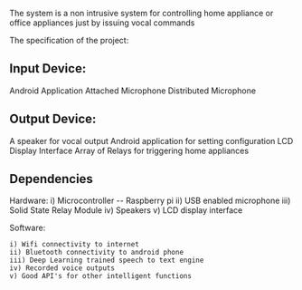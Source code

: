 The system is a non intrusive system for controlling home appliance or office appliances just by issuing vocal commands

The specification of the project:

## Input Device:
 Android Application
 Attached Microphone
 Distributed Microphone


## Output Device:
   A speaker for vocal output
   Android application for setting configuration
   LCD Display Interface
   Array of Relays for triggering home appliances


## Dependencies

Hardware:
    i) Microcontroller -- Raspberry pi
    ii) USB enabled microphone
    iii) Solid State Relay Module
    iv) Speakers
    v) LCD display interface


Software:

    i) Wifi connectivity to internet
    ii) Bluetooth connectivity to android phone
    iii) Deep Learning trained speech to text engine
    iv) Recorded voice outputs
    v) Good API's for other intelligent functions
